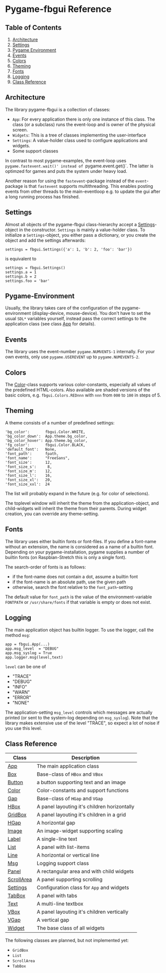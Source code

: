 Pygame-fbgui Reference
======================

Table of Contents
-----------------

  1. [Architecture](#architecture "Architecture")
  2. [Settings](#settings "Settings")
  2. [Pygame Environment](#pygame-environment "Pygame Environment")
  2. [Events](#events "Events")
  2. [Colors](#colors "Colors")
  2. [Theming](#theming "Theming")
  2. [Fonts](#fonts "Fonts")
  2. [Logging](#logging "Logging")
  2. [Class Reference](#class-reference "Class Reference")


Architecture
------------

The library pygame-fbgui is a collection of classes:

  - `App`: For every application there is only one instance of this
    class. The class (or a subclass) runs the event-loop and is owner
    of the physical screen.
  - `Widgets`: This is a tree of classes implementing the user-interface
  - `Settings`: A value-holder class used to configure applications and
    widgets.
  - Some support classes

In contrast to most pygame-examples, the event-loop uses
`pygame.fastevent.wait()' instead of `pygame.event.get()`. The latter is
optimzed for games and puts the system under heavy load.

Another reason for using the `fastevent`-package instead of the `event`-package
is that `fastevent` supports multithreading. This enables posting events
from other threads to the main-eventloop e.g. to update the gui after
a long running process has finished.


Settings
--------

Almost all objects of the pygame-fbgui class-hierarchy accept a
[Settings](doc/Settings.md)-object in the constructor. `Settings` is mainly
a value-holder class. To initialize a `Settings`-object, you either pass
a dictionary, or you create the object and add the settings afterwards:

    settings = fbgui.Settings({'a': 1, 'b': 2, 'foo': 'bar'})

is equivalent to

    settings = fbgui.Settings()
    settings.a = 1
    settings.b = 2
    settings.foo = 'bar'


Pygame-Environment
------------------

Usually, the library takes care of the configuration of the pygame-environment
(display-device, mouse-device). You don't have to set the usual `SDL*`
variables yourself, instead pass the correct settings to the application class
(see class [App](doc/App.md) for details).


Events
------

The library uses the event-number `pygame.NUMVENTS-1` internally. For your
own events, only use `pygame.USEREVENT` up to `pygame.NUMEVENTS-2`.


Colors
------

The [Color](doc/Color.md)-class supports various color-constants, especially
all values of the predefined HTML-colors. Also available are shaded versions
of the basic colors, e.g. `fbgui.Colors.REDnnn` with `nnn` from `000` to
`100` in steps of 5.


Theming
-------

A theme consists of a number of predefined settings:

    'bg_color':       fbgui.Color.WHITE,
    'bg_color_down':  App.theme.bg_color,
    'bg_color_hover': App.theme.bg_color,
    'fg_color':       fbgui.Color.BLACK,
    'default_font':   None,
    'font_path':      fpath,
    'font_name':      "FreeSans",
    'font_size':      12,
    'font_size_s':     8,
    'font_size_m':    12,
    'font_size_l':    16,
    'font_size_xl':   20,
    'font_size_xxl':  24

The list will probably expand in the future (e.g. for color of selections).

The toplevel window will inherit the theme from the application-object, and
child-widgets will inherit the theme from their parents. During widget
creation, you can override any theme-setting.


Fonts
-----

The library uses either builtin fonts or font-files. If you define a font-name
without an extension, the name is considered as a name of a builtin font.
Depending on your pygame-installation, pygame supplies a number of builtin
fonts (on Raspbian-Stretch this is only a single font).

The search-order of fonts is as follows:

  - if the font-name does not contain a dot, assume a builtin font
  - if the font-name is an absolute path, use the given path
  - otherwise, search the font relative to the `font_path`-setting

The default value for `font_path` is the value of the environment-variable
`FONTPATH` or `/usr/share/fonts` if that variable is empty or does not
exist.


Logging
-------

The main application object has builtin logger. To use the logger, call
the method `msg`:

    app = fbgui.App(...)
    app.msg_level  = "DEBUG"
    app.msg_syslog = True
    app.logger.msg(level,text)

`level` can be one of

  - "TRACE"
  - "DEBUG"
  - "INFO"
  - "WARN"
  - "ERROR"
  - "NONE"

The application-setting `msg_level` controls which messages are actually
printed (or sent to the system-log depending on `msg_syslog`). Note that
the library makes extensive use of the level "TRACE", so expect a lot of
noise if you use this level.


Class Reference
---------------


| Class                          | Description                                   |
| -------------------------------|-----------------------------------------------|
|[App](doc/App.md)               | The main application class                    |
|[Box](doc/Box.md)               | Base-class of `HBox` and `VBox`               |
|[Button](doc/Button.md)         | a button supporting text and an image         |
|[Color](doc/Color.md)           | Color-constants and support functions         |
|[Gap](doc/Gap.md)               | Base-class of `HGap` and `VGap`               |
|[HBox](doc/HBox.md)             | A panel layouting it's children horizontally  |
|[GridBox](doc/GridBox.md)       | A panel layouting it's children in a grid     |
|[HGap](doc/HGap.md)             | A horizontal gap                              |
|[Image](doc/Image.md)           | An image-widget supporting scaling            |
|[Label](doc/Label.md)           | A single-line text                            |
|[List](doc/List.md)             | A panel with list-items                       |
|[Line](doc/Line.md)             | A horizontal or vertical line                 |
|[Msg](doc/Msg.md)               | Logging support class                         |
|[Panel](doc/Panel.md)           | A rectangular area and with child widgets     |
|[ScrollArea](doc/ScrollArea.md) | A panel supporting scrolling                  |
|[Settings](doc/Settings.md)     | Configuration class for `App` and widgets     |
|[TabBox](doc/TabBox.md)         | A panel with tabs                             |
|[Text](doc/Text.md)             | A multi-line textbox                          |
|[VBox](doc/VBox.md)             | A panel layouting it's children vertically    |
|[VGap](doc/VGap.md)             | A vertical gap                                |
|[Widget](doc/Widget.md)         | The base class of all widgets                 |


The following classes are planned, but not implemented yet:

  - `GridBox`
  - `List`
  - `ScrollArea`
  - `TabBox`
